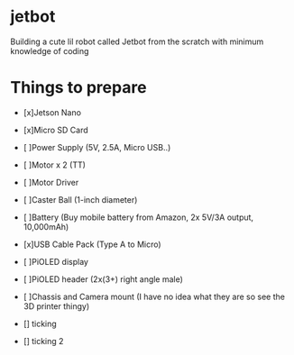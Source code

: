 # jetbot
Building a cute lil robot called Jetbot from the scratch with minimum knowledge of coding 

# Things to prepare
- [x]Jetson Nano
- [x]Micro SD Card
- [ ]Power Supply (5V, 2.5A, Micro USB..)
- [ ]Motor x 2 (TT)
- [ ]Motor Driver 
- [ ]Caster Ball (1-inch diameter) 
- [ ]Battery (Buy mobile battery from Amazon, 2x 5V/3A output, 10,000mAh)
- [x]USB Cable Pack (Type A to Micro)
- [ ]PiOLED display
- [ ]PiOLED header (2x(3+) right angle male)
- [ ]Chassis and Camera mount (I have no idea what they are so see the 3D printer thingy) 

- [] ticking 
- [] ticking 2
